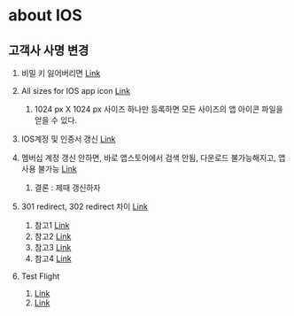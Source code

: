 # about IOS

## 고객사 사명 변경

1. 비밀 키 잃어버리면 [Link](https://help.apple.com/xcode/mac/current/#/devd1432da9a)

1. All sizes for IOS app icon [Link](https://appiconmaker.co/)

    1. 1024 px X 1024 px 사이즈 하나만 등록하면 모든 사이즈의 앱 아이콘 파일을 얻을 수 있다.

1. IOS계정 및 인증서 갱신 [Link](https://jinnify.tistory.com/65)

1. 멤버십 계정 갱신 안하면, 바로 앱스토어에서 검색 안됨, 다운로드 불가능해지고, 앱 사용 불가능 [Link](https://developer.apple.com/kr/support/renewal/)
    1. 결론  : 제때 갱신하자

1. 301 redirect, 302 redirect 차이 [Link](https://nsinc.tistory.com/168)
    1. 참고1 [Link](https://gist.github.com/novemberfiveco-gists/798e3cbb80b0d1a9f75d6ddfd0f87071)
    1. 참고2 [Link](https://gist.github.com/novemberfiveco-gists/798e3cbb80b0d1a9f75d6ddfd0f87071)
    1. 참고3 [Link](https://github.com/luowenxing/PWKWebView/blob/master/PWKWebView.swift)
    1. 참고4 [Link](https://stackoverflow.com/questions/44576468/when-redirect-with-code-302-wkwebview-cannot-set-cookie)

1. Test Flight
    1. [Link](https://testflight.apple.com/)
    1. [Link](https://developer.apple.com/kr/testflight/)
